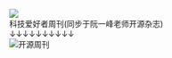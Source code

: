 
<!--[![Xdmj's github stats](https://github-readme-stats.vercel.app/api?username=xuedingmiaojun&theme=cobalt)](https://github.com/anuraghazra/github-readme-stats)-->

![](https://visitor-badge.glitch.me/badge?page_id=xuedingmiaojun.xuedingmiaojun)  
科技爱好者周刊(同步于阮一峰老师开源杂志)  
↓↓↓↓↓↓↓↓↓↓  
![开源周刊](http://cdn.xuedingmiao.com/science-lover.jpg)



<!--
<iframe height="450px"  width="90%"  src="http://xuedingmiao.com" frameborder=0 allowfullscreen>
 </iframe>
**xuedingmiaojun/xuedingmiaojun** is a ✨ _special_ ✨ repository because its `README.md` (this file) appears on your GitHub profile.

Here are some ideas to get you started:

- 🔭 I’m currently working on ...
- 🌱 I’m currently learning ...
- 👯 I’m looking to collaborate on ...
- 🤔 I’m looking for help with ...
- 💬 Ask me about ...
- 📫 How to reach me: ...
- 😄 Pronouns: ...
- ⚡ Fun fact: ...
-->
